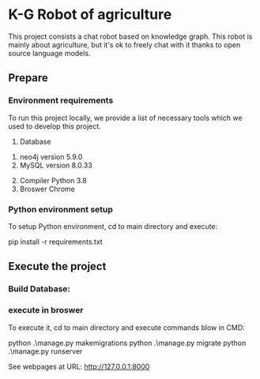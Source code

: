 # K-G Robot of agriculture
This project consists a chat robot based on knowledge graph. This robot is mainly about agriculture, but it's ok
to freely chat with it thanks to open source language models.

## Prepare
### Environment requirements
To run this project locally, we provide a list of necessary tools which we used to develop this project.

1. Database
  1) neo4j version 5.9.0
  2) MySQL version 8.0.33
2. Compiler
   Python 3.8
4. Broswer
   Chrome
   
### Python environment setup
To setup Python environment, cd to main directory and execute:

pip install -r requirements.txt

## Execute the project
### Build Database:
   
### execute in broswer
To execute it, cd to main directory and execute commands blow in CMD:

python .\manage.py makemigrations
python .\manage.py migrate
python .\manage.py runserver

See webpages at URL: http://127.0.0.1:8000
